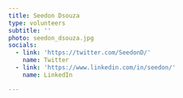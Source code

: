 ```yaml
---
title: Seedon Dsouza
type: volunteers
subtitle: ''
photo: seedon_dsouza.jpg
socials:
  - link: 'https://twitter.com/SeedonD/'
    name: Twitter
  - link: 'https://www.linkedin.com/in/seedon/'
    name: LinkedIn

---
```


